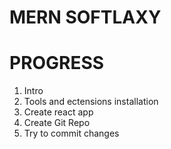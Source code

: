 # MERN SOFTLAXY

# PROGRESS

1. Intro
2. Tools and ectensions installation
3. Create react app
4. Create Git Repo
5. Try to commit changes